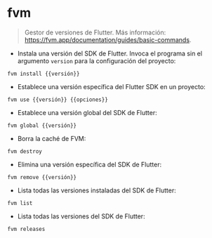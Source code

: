 # fvm

> Gestor de versiones de Flutter.
> Más información: <https://fvm.app/documentation/guides/basic-commands>.

- Instala una versión del SDK de Flutter. Invoca el programa sin el argumento `version` para la configuración del proyecto:

`fvm install {{versión}}`

- Establece una versión específica del Flutter SDK en un proyecto:

`fvm use {{versión}} {{opciones}}`

- Establece una versión global del SDK de Flutter:

`fvm global {{versión}}`

- Borra la caché de FVM:

`fvm destroy`

- Elimina una versión específica del SDK de Flutter:

`fvm remove {{versión}}`

- Lista todas las versiones instaladas del SDK de Flutter:

`fvm list`

- Lista todas las versiones del SDK de Flutter:

`fvm releases`
